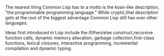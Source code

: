 The nearest thing Common Lisp has to a motto is the koan-like description, "the
programmable programming language." While cryptic,that description gets at the
root of the biggest advantage Common Lisp still has over other languages.

Ideas first introduced in Lisp include the if/then/else construct,recursive
function calls, dynamic memory allocation, garbage collection,first-class
functions, lexical closures, interactive programming, incremental compilation
and dynamic typing.